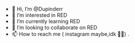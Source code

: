 - 👋 Hi, I’m @Dupinderr
- 👀 I’m interested in RED
- 🌱 I’m currently learning RED
- 💞️ I’m looking to collaborate on RED
- 📫 How to reach me ( instagram maybe,idk 🤷‍♂️) .

<!---
Dupinderr/Dupinderr is a ✨ special ✨ repository because its `README.md` (this file) appears on your GitHub profile.
You can click the Preview link to take a look at your changes.
--->
